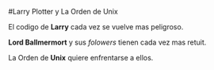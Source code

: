 #Larry Plotter y La Orden de Unix

El codigo de **Larry** cada vez se vuelve mas peligroso.

**Lord Ballmermort** y sus *folowers* tienen cada vez mas retuit.

La Orden de **Unix** quiere enfrentarse a ellos.
